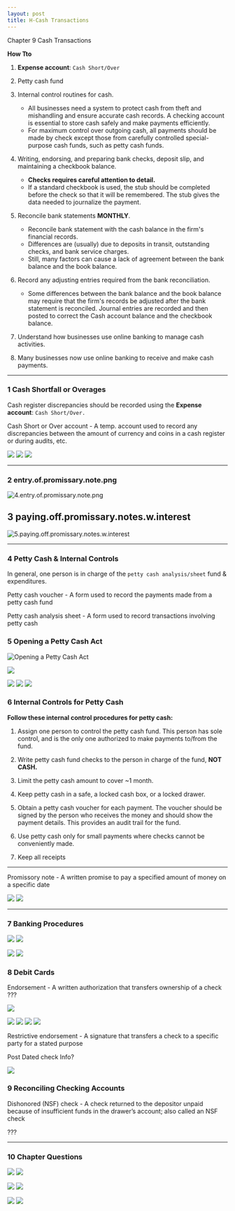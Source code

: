 ```yaml
---
layout: post
title: H-Cash Transactions
--- 
```


Chapter 9 Cash Transactions

**How Tto**

1. **Expense account**: `Cash Short/Over`
2. Petty cash fund

3. Internal control routines for cash.   
   - All businesses need a system to protect cash from theft and mishandling and ensure accurate cash records. A checking account is essential to store cash safely and make payments efficiently. 
   - For maximum control over outgoing cash, all payments should be made by check except those from carefully controlled special-purpose cash funds, such as petty cash funds.    

4. Writing, endorsing, and preparing bank checks, deposit slip, and maintaining a checkbook balance.    
   - **Checks requires careful attention to detail.** 
   - If a standard checkbook is used, the stub should be completed before the check so that it will be remembered. The stub gives the data needed to journalize the payment.   

5. Reconcile bank statements **MONTHLY**.   
   - Reconcile bank statement with the cash balance in the firm's financial records. 
   - Differences are (usually) due to deposits in transit, outstanding checks, and bank service charges.
   - Still, many factors can cause a lack of agreement between the bank balance and the book balance.   

6. Record any adjusting entries required from the bank reconciliation.   
   - Some differences between the bank balance and the book balance may require that the firm's records be adjusted after the bank statement is reconciled. Journal entries are recorded and then posted to correct the Cash account balance and the checkbook balance.   

7. Understand how businesses use online banking to manage cash activities.   

8. Many businesses now use online banking to receive and make cash payments.   

---


### 1 Cash Shortfall or Overages

 Cash register discrepancies should be recorded using the **Expense account**: `Cash Short/Over.`   

Cash Short or Over account - A temp. account used to record any discrepancies between the amount of currency and coins in a cash register or during audits, etc.

![](/assets/mc-graw-accounting-course/chap9.cash/1.cash.shortage.png)
![](/assets/mc-graw-accounting-course/chap9.cash/2.cash.overage.png)
![](/assets/mc-graw-accounting-course/chap9.cash/3.cash.acts.png)

---

### 2 entry.of.promissary.note.png

![4.entry.of.promissary.note.png](/assets/mc-graw-accounting-course/chap9.cash/4.entry.of.promissary.note.png)

## 3 paying.off.promissary.notes.w.interest

![5.paying.off.promissary.notes.w.interest](/assets/mc-graw-accounting-course/chap9.cash/5.paying.off.promissary.notes.w.interest.png)

---

### 4 Petty Cash & Internal Controls

In general, one person is in charge of the `petty cash analysis/sheet` fund & expenditures.  

Petty cash voucher - A form used to record the payments made from a petty cash fund

Petty cash analysis sheet - A form used to record transactions involving petty cash

### 5 Opening a Petty Cash Act

![Opening a Petty Cash Act](/assets/mc-graw-accounting-course/chap9.cash/7.seting.up.petty.cash.png)

![](/assets/mc-graw-accounting-course/chap9.cash/8.petty-cash-log.jpg)

![](/assets/mc-graw-accounting-course/chap9.cash/10.petty.cash.sheet.png)
![](/assets/mc-graw-accounting-course/chap9.cash/11.petty.cash.balance.sheet.png)
![](/assets/mc-graw-accounting-course/chap9.cash/12.replenish.petty.cash.png)

### 6 Internal Controls for Petty Cash

**Follow these internal control procedures for petty cash:**

1. Assign one person to control the petty cash fund. This person has sole control, and is the only one authorized to make payments to/from the fund.

2. Write petty cash fund checks to the person in charge of the fund, **NOT CASH.**

3. Limit the petty cash amount to cover ~1 month.

4. Keep petty cash in a safe, a locked cash box, or a locked drawer.

5. Obtain a petty cash voucher for each payment. The voucher should be signed by the person who receives the money and should show the payment details. This provides an audit trail for the fund.

6. Use petty cash only for small payments where checks cannot be conveniently made.

7. Keep all receipts
   
---

Promissory note - A written promise to pay a specified amount of money on a specific date


![](/assets/mc-graw-accounting-course/chap9.cash/14.cash.controls.png)
![](/assets/mc-graw-accounting-course/chap9.cash/15.control.of.cash.png)

---

### 7 Banking Procedures

![](/assets/mc-graw-accounting-course/chap9.cash/18.check.stub.example.png)
![](/assets/mc-graw-accounting-course/chap9.cash/19.restrictive.endorsements.png)


![](/assets/mc-graw-accounting-course/chap9.cash/20.post.dated.chjecks.png)
![](/assets/mc-graw-accounting-course/chap9.cash/21.errors.in.reconcilation.png)


### 8 Debit Cards

Endorsement - A written authorization that transfers ownership of a check ???

![](/assets/mc-graw-accounting-course/chap9.cash/22.recon.png)


![](/assets/mc-graw-accounting-course/chap9.cash/22.recon.steps.1st.png)
![](/assets/mc-graw-accounting-course/chap9.cash/23.recon.steps.2nd.png)
![](/assets/mc-graw-accounting-course/chap9.cash/25.more.cash.controls.png)
![](/assets/mc-graw-accounting-course/chap9.cash/26.banking.internal.controls.png)



Restrictive endorsement - A signature that transfers a check to a specific party for a stated purpose



Post Dated check Info?

![](/assets/mc-graw-accounting-course/chap9.cash/29.bank.recon.example.png)



### 9 Reconciling Checking Accounts


Dishonored (NSF) check - A check returned to the depositor unpaid because of insufficient funds in the drawer’s account; also called an NSF check

???

---

### 10 Chapter Questions


![](/assets/mc-graw-accounting-course/chap9.cash/31.section1a.questions.png)
![](/assets/mc-graw-accounting-course/chap9.cash/30.section1.questions.png)

![](/assets/mc-graw-accounting-course/chap9.cash/16.section2.q.png)
![](/assets/mc-graw-accounting-course/chap9.cash/17.section2.q.png)

![](/assets/mc-graw-accounting-course/chap9.cash/27.section3a.q.png)
![](/assets/mc-graw-accounting-course/chap9.cash/28.section3b.q.png)


